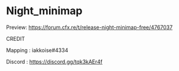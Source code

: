 # Night_minimap

Preview: https://forum.cfx.re/t/release-night-minimap-free/4767037

CREDIT

Mapping : iakkoise#4334

Discord : https://discord.gg/tqk3kAEr4f
